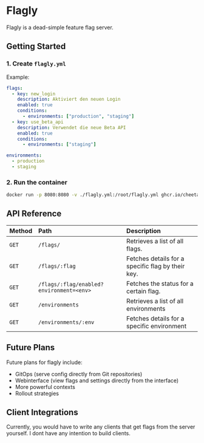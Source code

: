 # Flagly
Flagly is a dead-simple feature flag server.

## Getting Started
### 1. Create `flagly.yml`
Example:
```yml
flags:
  - key: new_login
    description: Aktiviert den neuen Login
    enabled: true
    conditions:
      - environments: ["production", "staging"]
  - key: use_beta_api
    description: Verwendet die neue Beta API
    enabled: true
    conditions:
      - environments: ["staging"]

environments:
  - production
  - staging
```
### 2. Run the container

```sh
docker run -p 8080:8080 -v ./flagly.yml:/root/flagly.yml ghcr.io/cheetahbyte/flagly:latest
```


## API Reference
| Method   | Path                  | Description                                       | 
| :------- | :-------------------- | :------------------------------------------------ | 
| `GET`    | `/flags/`       | Retrieves a list of all flags.                            | 
| `GET`    | `/flags/:flag`  | Fetches details for a specific flag by their key.           |
| `GET`    | `/flags/:flag/enabled?environment=<env>`       | Fetches the status for a certain flag.        | 
| `GET`    | `/environments`  | Retrieves a list of all environments                   |
| `GET`    | `/environments/:env`  | Fetches details for a specific environment         | 

## Future Plans
Future plans for flagly include:
- GitOps (serve config directly from Git repositories)
- Webinterface (view flags and settings directly from the interface)
- More powerful contexts
- Rollout strategies

## Client Integrations
Currently, you would have to write any clients that get flags from the server yourself.
I dont have any intention to build clients.
